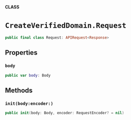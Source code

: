 **CLASS**

# `CreateVerifiedDomain.Request`

```swift
public final class Request: APIRequest<Response>
```

## Properties
### `body`

```swift
public var body: Body
```

## Methods
### `init(body:encoder:)`

```swift
public init(body: Body, encoder: RequestEncoder? = nil)
```
